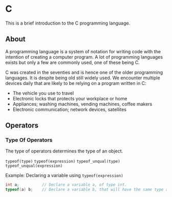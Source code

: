 # C

This is a brief introduction to the C programming language.

## About

A programming language is a system of notation for writing code with the intention of creating a computer program. A lot of programming languages exists but only a few are commonly used, one of these being C.

C was created in the seventies and is hence one of the older programming languages. It is despite being old still widely used. We encounter multiple devices daily that are  likely to be relying on a program written in C:

- The vehicle you use to travel
- Electronic locks that protects your workplace or home
- Appliances; washing machines, vending machines, coffee makers
- Electronic communication; network devices, satellites

## Operators

### Type Of Operators

The type of operators determines the type of an object.

`typeof(type)`
`typeof(expression)`
`typeof_unqual(type)`
`typeof_unqual(expression)`

Example: Declaring a variable using `typeof(expression)`

```C
int a;          // Declare a variable a, of type int.
typeof(a) b;    // Declare a variable b, that will have the same type as a.
```
